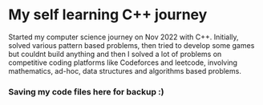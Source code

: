 # My self learning C++ journey

Started my computer science journey on Nov 2022 with C++. Initially, solved various pattern based problems, then tried to develop some games but couldnt build anything and then I solved a lot of problems on competitive coding platforms like Codeforces and leetcode, involving mathematics, ad-hoc, data structures and algorithms based problems.

### Saving my code files here for backup :)
